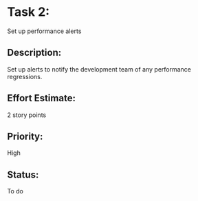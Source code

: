 # Task 2:
Set up performance alerts

## Description: 
Set up alerts to notify the development team of any performance regressions.

## Effort Estimate:
2 story points

## Priority:
High

## Status:
To do
